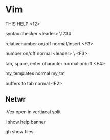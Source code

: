 # Vim

THIS HELP \<12\>

syntax checker \<leader\> \\1234

relativenumber on/off normal/insert \<F3\>

number on/off normal \<leader\> \\ \<F3\>

tab, space, enter character normal on/off \<F4\>

my\_templates normal my\_tm

buffers to tab normal \<F2\>


## Netwr

:Vex open in vertiacal split

I show help banner

gh show files
